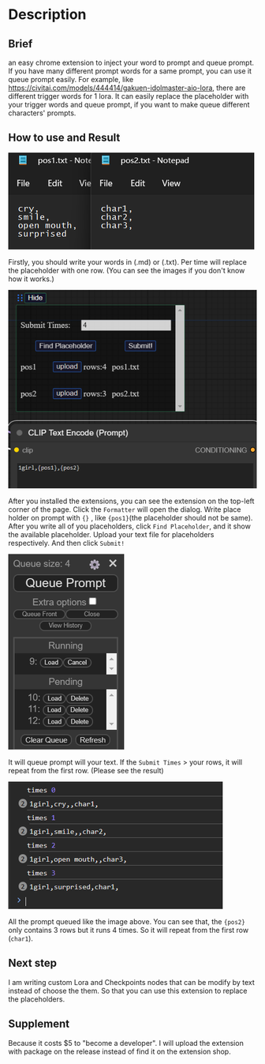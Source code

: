 
# Description

## Brief

an easy chrome extension to inject your word to prompt and queue prompt.
If you have many different prompt words for a same prompt, you can use it queue prompt easily.
For example, like <https://civitai.com/models/444414/gakuen-idolmaster-aio-lora>, there are different trigger words for 1 lora. It can easily replace the placeholder with your trigger words and queue prompt, if you want to make queue different characters' prompts.

## How to use and Result

![text](./description/text_content.png)

Firstly, you should write your words in (.md) or (.txt).
Per time will replace the placeholder with one row. (You can see the images if you don't know how it works.)

![config](./description/prompt_setting.png)

After you installed the extensions, you can see the extension on the top-left corner of the page. Click the `Formatter` will open the dialog.
Write place holder on prompt with `{}` , like `{pos1}`(the placeholder should not be same).
After you write all of you placeholders, click `Find Placeholder`, and it show the available placeholder.
Upload your text file for placeholders respectively.
And then click `Submit!`

![Queue](./description/queue.png)

It will queue prompt will your text.
If the `Submit Times` > your rows, it will repeat from the first row. (Please see the result)

![Result](./description/prompt_result.png)

All the prompt queued like the image above. You can see that, the `{pos2}` only contains 3 rows but it runs 4 times. So it will repeat from the first row (`char1`).

## Next step

I am writing custom Lora and Checkpoints nodes that can be modify by text instead of choose the them. So that you can use this extension to replace the placeholders.

## Supplement

Because it costs $5 to "become a developer". I will upload the extension with package on the release instead of find it on the extension shop.